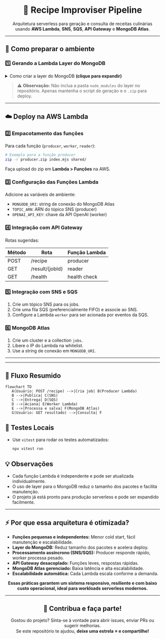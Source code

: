 
<div align="center">
   <h1>🍳 Recipe Improviser Pipeline</h1>
   <p>Arquitetura serverless para geração e consulta de receitas culinárias usando <b>AWS Lambda</b>, <b>SNS</b>, <b>SQS</b>, <b>API Gateway</b> e <b>MongoDB Atlas</b>.</p>
</div>

---


## 🚀 Como preparar o ambiente


### 1️⃣ Gerando a Lambda Layer do MongoDB
<details>
<summary>Como criar a layer do MongoDB <b>(clique para expandir)</b></summary>

A Lambda Layer permite compartilhar a dependência <code>mongodb</code> entre todas as funções, sem precisar incluir o pacote em cada zip. Siga os passos:


```sh
# 1. Estrutura de pastas
mkdir -p layer-mongodb/nodejs
cd layer-mongodb/nodejs

# 2. Inicialize e instale dependências
npm init -y
npm install mongodb

# 3. Volte e compacte
cd ../..
cd layer-mongodb
zip -r layer-mongodb.zip nodejs
cd ..
```

Depois, faça upload do `.zip` em <b>Lambda &gt; Layers</b> na AWS e adicione a layer nas funções.
</details>

> ⚠️ **Observação:** Não inclua a pasta <code>node_modules</code> do layer no repositório. Apenas mantenha o script de geração e o <code>.zip</code> para deploy.

---


## ☁️ Deploy na AWS Lambda


### 2️⃣ Empacotamento das funções
Para cada função (<code>producer</code>, <code>worker</code>, <code>reader</code>):

```sh
# Exemplo para a função producer
zip -r producer.zip index.mjs shared/
```
Faça upload do zip em <b>Lambda &gt; Funções</b> na AWS.


### 3️⃣ Configuração das Funções Lambda

Adicione as variáveis de ambiente:
- <code>MONGODB_URI</code>: string de conexão do MongoDB Atlas
- <code>TOPIC_ARN</code>: ARN do tópico SNS (producer)
- <code>OPENAI_API_KEY</code>: chave da API OpenAI (worker)


### 4️⃣ Integração com API Gateway

Rotas sugeridas:

| Método | Rota              | Função Lambda |
|--------|-------------------|---------------|
| POST   | /recipe           | producer      |
| GET    | /result/{jobId}   | reader        |
| GET    | /health           | health check  |


### 5️⃣ Integração com SNS e SQS

1. Crie um tópico SNS para os jobs.
2. Crie uma fila SQS (preferencialmente FIFO) e associe ao SNS.
3. Configure a Lambda <code>worker</code> para ser acionada por eventos da SQS.


### 6️⃣ MongoDB Atlas

1. Crie um cluster e a collection <code>jobs</code>.
2. Libere o IP do Lambda na whitelist.
3. Use a string de conexão em <code>MONGODB_URI</code>.

---


---


## 🔄 Fluxo Resumido

```mermaid
flowchart TD
   A(Usuário: POST /recipe) -->|Cria job| B(Producer Lambda)
   B -->|Publica| C(SNS)
   C -->|Entrega| D(SQS)
   D -->|Aciona| E(Worker Lambda)
   E -->|Processa e salva| F(MongoDB Atlas)
   G(Usuário: GET resultado) -->|Consulta| F
```


## 🧪 Testes Locais
- Use <code>vitest</code> para rodar os testes automatizados:
   ```sh
   npx vitest run
   ```


## 💡 Observações
- Cada função Lambda é independente e pode ser atualizada individualmente.
- O uso de layer para o MongoDB reduz o tamanho dos pacotes e facilita manutenção.
- O projeto já está pronto para produção serverless e pode ser expandido facilmente.

---


## ⚡ Por que essa arquitetura é otimizada?

- **Funções pequenas e independentes:** Menor cold start, fácil manutenção e escalabilidade.
- **Layer do MongoDB:** Reduz tamanho dos pacotes e acelera deploy.
- **Processamento assíncrono (SNS/SQS):** Producer responde rápido, worker processa pesado.
- **API Gateway desacoplado:** Funções leves, respostas rápidas.
- **MongoDB Atlas gerenciado:** Baixa latência e alta escalabilidade.
- **Escalabilidade automática:** Cada Lambda escala conforme a demanda.


<p align="center"><b>Essas práticas garantem um sistema responsivo, resiliente e com baixo custo operacional, ideal para workloads serverless modernos.</b></p>

---

<div align="center">
   <h2>🤝 Contribua e faça parte!</h2>
   <p>Gostou do projeto? Sinta-se à vontade para abrir issues, enviar PRs ou sugerir melhorias.<br>
   Se este repositório te ajudou, <b>deixe uma estrela ⭐ e compartilhe!</b></p>
</div>
